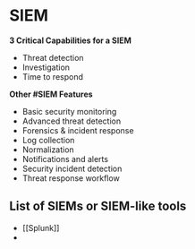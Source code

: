 # SIEM 
**3 Critical Capabilities for a SIEM**
- Threat detection
- Investigation
- Time to respond

**Other #SIEM Features**
-   Basic security monitoring
-   Advanced threat detection
-   Forensics & incident response
-   Log collection
-   Normalization
-   Notifications and alerts
-   Security incident detection
-   Threat response workflow

## List of SIEMs or SIEM-like tools
- [[Splunk]]
- 